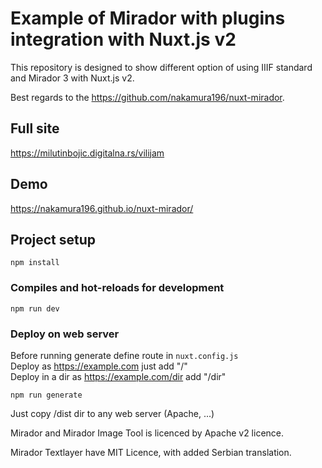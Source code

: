 # Example of Mirador with plugins integration with Nuxt.js v2 

This repository is designed to show different option of using IIIF standard and Mirador 3 with Nuxt.js v2.

Best regards to the https://github.com/nakamura196/nuxt-mirador.

## Full site

https://milutinbojic.digitalna.rs/vilijam

## Demo

https://nakamura196.github.io/nuxt-mirador/

## Project setup
```
npm install
```

### Compiles and hot-reloads for development
```
npm run dev
```

### Deploy on web server
Before running generate define route in `nuxt.config.js`\
Deploy as https://example.com just add "/"\
Deploy in a dir as https://example.com/dir add "/dir"

```
npm run generate
```
Just copy /dist dir to any web server (Apache, ...)

Mirador and Mirador Image Tool is licenced by Apache v2 licence.

Mirador Textlayer have MIT Licence, with added Serbian translation.
